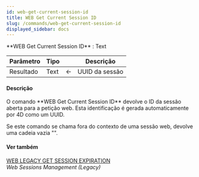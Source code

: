 ```yaml
---
id: web-get-current-session-id
title: WEB Get Current Session ID
slug: /commands/web-get-current-session-id
displayed_sidebar: docs
---
```


<!--REF #_command_.WEB Get Current Session ID.Syntax-->**WEB Get Current Session ID**  : Text<!-- END REF-->
<!--REF #_command_.WEB Get Current Session ID.Params-->
| Parâmetro | Tipo |  | Descrição |
| --- | --- | --- | --- |
| Resultado | Text | &#8592; | UUID da sessão |

<!-- END REF-->

#### Descrição 

<!--REF #_command_.WEB Get Current Session ID.Summary-->O comando **WEB Get Current Session ID** devolve o ID da sessão aberta para a petição web.<!-- END REF--> Esta identificação é gerada automaticamente por 4D como um UUID.  
  
Se este comando se chama fora do contexto de uma sessão web, devolve uma cadeia vazia "".

#### Ver também 

[WEB LEGACY GET SESSION EXPIRATION](web-legacy-get-session-expiration.md)  
*Web Sessions Management (Legacy)*  